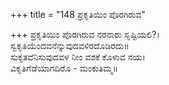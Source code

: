 +++
title = "148 ಪ್ರಕೃತಿಯಿಂ ಪೊರಗಿರುವ"

+++
ಪ್ರಕೃತಿಯಿಂ ಪೊರಗಿರುವ ನರನಾರು ಸೃಷ್ಟಿಯಲಿ?।  
ಸ್ವಕೃತಿಯೆಂದವನೆನ್ನುವುದವಳಿರದೊಡಿರದು॥  
ಸುಕೃತವೆನಿಸುವುದವಳ ನೀಂ ವಶಕೆ ಕೊಳುವ ನಯ।  
ವಿಕೃತಿಗೆಡೆಯಾಗದಿರೊ - ಮಂಕುತಿಮ್ಮ॥  

